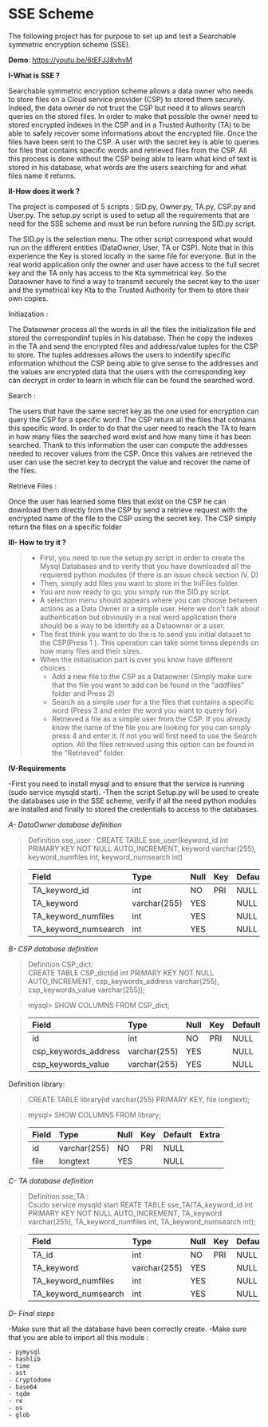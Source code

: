 # SSE Scheme

The following project has for purpose to set up and test a Searchable symmetric encryption scheme (SSE). 

__Demo__:  https://youtu.be/6tEFJJ8vhvM  

__I-What is SSE ?__

Searchable symmetric encryption scheme allows a data owner who needs to store files on a Cloud service provider (CSP) to stored them securely. Indeed, the data owner do not trust the CSP but need it to allows search queries on the stored files. In order to make that possible the owner need to stored encrypted indexes in the CSP and in a Trusted Authority (TA) to be able to safely recover some informations about the encrypted file. Once the files have been sent to the CSP. A user with the secret key is able to queries for files that contains specific words and retrieved files from the CSP. All this process is done without the CSP being able to learn what kind of text is stored in his database, what words are the users searching for and what files name it returns.


__II-How does it work ?__ 

The project is composed of 5 scripts : SID.py, Owner.py, TA.py, CSP.py and User.py. The setup.py script is used to setup all the requirements that are need for the SSE scheme and must be run before running the SID.py script. 

The SID.py is the selection menu. The other script correspond what would run on the different entities (DataOwner, User, TA or CSP). 
Note that in this experience the Key is stored locally in the same file for everyone. But in the real world application only the owner and user have access to the full secret key and the TA only has access to the Kta symmetrical key. So the Dataowner have to find a way to transmit securely the secret key to the user and the symetrical key Kta to the Trusted Authority for them to store their own copies. 

Initiazation : 

The Dataowner process all the words in all the files the initialization file and stored the correspondinf tuples in his database. Then he copy the indexes in the TA and send the encrypted files and address/value tuples for the CSP to store. The tuples addresses allows the users to indentify specific information whithout the CSP being able to give sense to the addresses and the values are encrypted data that the users with the corresponding key can decrypt in order to learn in which file can be found the searched word. 

Search : 

The users that have the same secret key as the one used for encryption can query the CSP for a specific word. The CSP return all the files that cotnains this specific word. In order to do that the user need to reach the TA to learn in how many files the searched word exist and how many time it has been searched. Thank to this information the user can compute the addresses needed to recover values from the CSP. Once this values are retrieved the user can use the secret key to decrypt the value and recover the name of the files.

Retrieve Files :  

Once the user has learned some files that exist on the CSP he can download them directly from the CSP by send a retrieve request with the encrypted name of the file to the CSP using the secret key. The CSP simply return the files on a specific folder



__III- How to try it ?__ 

>- First, you need to run the setup.py script in order to create the Mysql Databases and to verify that you have downloaded all the requiered python modules (if there is an issue check section IV. D) 
>- Then, simply add files you want to store in the IniFiles folder.  
>- You are now ready to go, you simply run the SID.py script.   
>- A selection menu should appears where you can choose between actions as a Data Owner or a simple user. Here we don't talk about authentication but obviously in a real word application there should be a way to be identify as a Dataowner or a user.   
>- The first think you want to do the is to send you initial dataset to the CSP(Press 1 ). This operation can take some times depends on how many files and their sizes.  
>- When the initialisation part is over you know have different choices :   
>   - Add a new file to the CSP as a Dataowner (Simply make sure that the file you want to add can be found in the "addfiles" folder and Press 2)  
>   - Search as a simple user for a the files that contains a specific word (Press 3 and enter the word you want to query for)  
>   - Retrieved a file as a simple user from the CSP. If you already know the name of the file you are looking for you can simply press 4 and enter it. If not you will first need to use the Search option. All the files retrieved using this option can be found in the "Retrieved" folder.   

__IV-Requirements__

-First you need to install mysql and to ensure that the service is running (sudo service mysqld start).
-Then the script Setup.py will be used to create the databases use in the SSE scheme, verify if all the need python modules are installed and finally to stored the credentials to access to the databases. 

*A- DataOwner database definition*

>Definition sse_user :
>CREATE TABLE sse_user(keyword_id int PRIMARY KEY NOT NULL AUTO_INCREMENT,
keyword varchar(255), keyword_numfiles int, keyword_numsearch int)  

  
>| Field | Type| Null | Key | Default | Extra |    
>| :----- | :----- | :----- | :----- | :----- | :----- |     
>| TA_keyword_id         | int          | NO   | PRI | NULL    | auto_increment |    
>| TA_keyword            | varchar(255) | YES  |     | NULL    |                |    
>| TA_keyword_numfiles   | int          | YES  |     | NULL    |                |    
>| TA_keyword_numsearch  | int          | YES  |     | NULL    |                |    
   

*B- CSP database definition*  


>Definition CSP_dict:  
>CREATE TABLE CSP_dict(id int PRIMARY KEY NOT NULL AUTO_INCREMENT,
csp_keywords_address varchar(255), csp_keywords_value varchar(255));

>mysql> SHOW COLUMNS FROM CSP_dict;  
 
>| Field                | Type         | Null | Key | Default | Extra          |  
>| :----- | :----- | :----- | :----- | :----- | :----- |  
>| id                   | int          | NO   | PRI | NULL    | auto_increment |  
>| csp_keywords_address | varchar(255) | YES  |     | NULL    |                |  
>| csp_keywords_value   | varchar(255) | YES  |     | NULL    |                |  

Definition library:   
>CREATE TABLE library(id varchar(255) PRIMARY KEY,
file longtext);  

>mysql> SHOW COLUMNS FROM library;  

>| Field | Type         | Null | Key | Default | Extra |  
>| :----- | :----- | :----- | :----- | :----- | :----- |    
>| id    | varchar(255) | NO   | PRI | NULL    |       |  
>| file  | longtext     | YES  |     | NULL    |       |  
    

*C- TA database definition*  

>Definition sse_TA :  
>Csudo service mysqld start
REATE TABLE sse_TA(TA_keyword_id int PRIMARY KEY NOT NULL AUTO_INCREMENT,
TA_keyword varchar(255), TA_keyword_numfiles int, TA_keyword_numsearch int);    
  
>| Field                | Type         | Null | Key | Default | Extra          |  
>| :----- | :----- | :----- | :----- | :----- | :----- |    
>| TA_id                | int          | NO   | PRI | NULL    | auto_increment |  
>| TA_keyword           | varchar(255) | YES  |     | NULL    |                |  
>| TA_keyword_numfiles  | int          | YES  |     | NULL    |                |  
>| TA_keyword_numsearch | int          | YES  |     | NULL    |                |  


*D- Final steps*  

-Make sure that all the database have been correctly create. 
-Make sure that you are able to import all this module :   

    - pymysql
    - hashlib
    - time
    - ast
    - Cryptodome
    - base64
    - tqdm
    - re
    - os
    - glob
